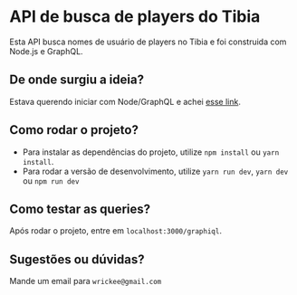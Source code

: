# API de busca de players do Tibia

Esta API busca nomes de usuário de players no Tibia e foi construida com Node.js e GraphQL.

## De onde surgiu a ideia?
Estava querendo iniciar com Node/GraphQL e achei [esse link](https://medium.com/trainingcenter/tibia-api-parte1-4465ff7e3205).

## Como rodar o projeto?
- Para instalar as dependências do projeto, utilize `npm install` ou `yarn install`.
- Para rodar a versão de desenvolvimento, utilize `yarn run dev`, `yarn dev` ou `npm run dev`

## Como testar as queries?
Após rodar o projeto, entre em `localhost:3000/graphiql`.

## Sugestões ou dúvidas?
Mande um email para
`wrickee@gmail.com`
